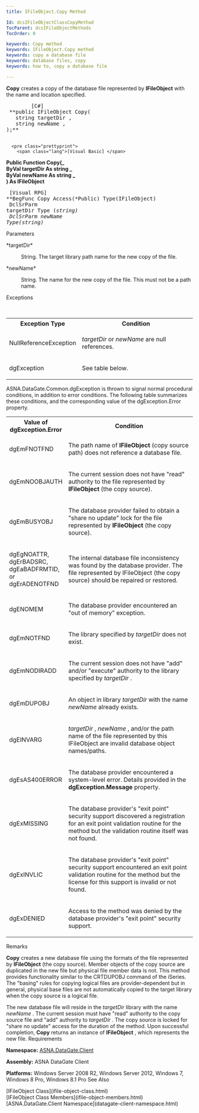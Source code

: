 ```yaml
---
title: IFileObject.Copy Method

Id: dcsIFileObjectClassCopyMethod
TocParent: dcsIFileObjectMethods
TocOrder: 0

keywords: Copy method
keywords: IFileObject.Copy method
keywords: copy a database file
keywords: database files, copy
keywords: how to, copy a database file

---
```


**Copy** creates a copy of the database file represented by **IFileObject** with the name and location specified.
<pre class="prettyprint">
        <span class="lang">[C#]</span>
 **public IFileObject Copy(<br />   string targetDir ,<br />   string newName ,<br />);** 
      </pre>
      <pre class="prettyprint">
        <span class="lang">[Visual Basic] </span>
 **Public Function Copy(_<br />    ByVal targetDir As string _<br />    ByVal newName As string _<br />) As IFileObject** 
      </pre>
      <pre class="prettyprint">
        <span class="lang">[Visual RPG]</span>
 **BegFunc Copy Access(*Public) Type(IFileObject)<br />   DclSrParm targetDir Type (*string)<br />   DclSrParm newName Type(*string)** 
      </pre>

Parameters

<dl>
        <dt>
 *targetDir* 
        </dt>
        <dd>

String. The target library path name for the new copy of the file.
</dd>
        <dt>
 *newName* 
        </dt>
        <dd>

String. The name for the new copy of the file. This must not be a path name.
</dd>
</dl>

Exceptions

<br />

<table class="dtTABLE" id="table2" style="border-spacing: 0px; x-cell-content-align: Top" cellspacing="0" x-use-null-cells="x-use-null-cells">
          <colgroup span="1">
            <col span="1" style="FONT-WEIGHT: bold; WIDTH: 30%" />
            <col span="1" style="WIDTH: 70%" />
          </colgroup>
          <tr>
            <th colspan="1" rowspan="1">
							Exception Type
						</th>
            <th colspan="1" rowspan="1">
							Condition
						</th>
          </tr>
          <tr>
            <td colspan="1" rowspan="1">

NullReferenceException 
</td>
            <td colspan="1" rowspan="1">

*targetDir* or *newName* are null references. 
</td>
          </tr>
          <tr>
            <td colspan="1" rowspan="1">

dgException 
</td>
            <td colspan="1" rowspan="1">

See table below. 
</td>
          </tr>
</table>

ASNA.DataGate.Common.dgException is thrown to signal normal procedural conditions, in addition to error conditions. The following table summarizes these conditions, and the corresponding value of the <span>dgException.Error</span> property.

<table class="dtTABLE" id="table3" style="border-spacing: 0px; x-cell-content-align: Top" cellspacing="0" x-use-null-cells="x-use-null-cells"> <colgroup span="1"> <col span="1" style="FONT-WEIGHT: bold; WIDTH: 20%" /> <col span="1" style="WIDTH: 70%" /> </colgroup> <tr> <th colspan="1" rowspan="1"> Value of dgException.Error </th> <th colspan="1" rowspan="1"> Condition </th> </tr> <tr> <td colspan="1" rowspan="1"> <p>dgEmFNOTFND 
</td>
            <td colspan="1" rowspan="1">

The path name of **IFileObject** (copy source path) does not reference a database file. 
</td>
          </tr>
          <tr>
            <td colspan="1" rowspan="1">

dgEmNOOBJAUTH
</td>
            <td colspan="1" rowspan="1">

The current session does not have "read" authority to the file represented by **IFileObject** (the copy source).
</td>
          </tr>
          <tr>
            <td colspan="1" rowspan="1">

dgEmBUSYOBJ
</td>
            <td colspan="1" rowspan="1">

The database provider failed to obtain a "share no update" lock for the file represented by **IFileObject** (the copy source).
</td>
          </tr>
          <tr>
            <td colspan="1" rowspan="1">

dgEgNOATTR, dgErBADSRC, dgEaBADFRMTID, or dgErADENOTFND 
</td>
            <td colspan="1" rowspan="1">

The internal database file inconsistency was found by the database provider. The file represented by IFileObject (the copy source) should be repaired or restored.
</td>
          </tr>
          <tr>
            <td colspan="1" rowspan="1">

dgENOMEM
</td>
            <td colspan="1" rowspan="1">

The database provider encountered an "out of memory" exception.
</td>
          </tr>
          <tr>
            <td colspan="1" rowspan="1">

dgEmNOTFND
</td>
            <td colspan="1" rowspan="1">

The library specified by *targetDir* does not exist.
</td>
          </tr>
          <tr>
            <td colspan="1" rowspan="1">

dgEmNODIRADD
</td>
            <td colspan="1" rowspan="1">

The current session does not have "add" and/or "execute" authority to the library specified by *targetDir* .
</td>
          </tr>
          <tr>
            <td colspan="1" rowspan="1">

dgEmDUPOBJ
</td>
            <td colspan="1" rowspan="1">

An object in library *targetDir* with the name *newName* already exists.
</td>
          </tr>
          <tr>
            <td colspan="1" rowspan="1">

dgEINVARG
</td>
            <td colspan="1" rowspan="1">

*targetDir* , *newName* , and/or the path name of the file represented by this IFileObject are invalid database object names/paths.
</td>
          </tr>
          <tr>
            <td colspan="1" rowspan="1">

dgEsAS400ERROR 
</td>
            <td colspan="1" rowspan="1">

The database provider encountered a system-level error. Details provided in the **dgException.Message** property. 
</td>
          </tr>
          <tr>
            <td colspan="1" rowspan="1">

dgExMISSING
</td>
            <td colspan="1" rowspan="1">

The database provider's "exit point" security support discovered a registration for an exit point validation routine for the method but the validation routine itself was not found.
</td>
          </tr>
          <tr>
            <td colspan="1" rowspan="1">

dgExINVLIC
</td>
            <td colspan="1" rowspan="1">

The database provider's "exit point" security support encountered an exit point validation routine for the method but the license for this support is invalid or not found.
</td>
          </tr>
          <tr>
            <td colspan="1" rowspan="1">

dgExDENIED
</td>
            <td colspan="1" rowspan="1">

Access to the method was denied by the database provider's "exit point" security support.
</td>
          </tr>
</table>

Remarks

**Copy** creates a new database file using the formats of the file represented by **IFileObject** (the copy source). Member objects of the copy source are duplicated in the new file but physical file member data is not. This method provides functionality similar to the CRTDUPOBJ command of the iSeries. The "basing" rules for copying logical files are provider-dependent but in general, physical base files are not automatically copied to the target library when the copy source is a logical file.

The new database file will reside in the *targetDir* library with the name *newName* . The current session must have "read" authority to the copy source file and "add" authority to *targetDir* . The copy source is locked for "share no update" access for the duration of the method. Upon successful completion, **Copy** returns an instance of **IFileObject** , which represents the new file. 
Requirements

<span> **Namespace:** [ASNA.DataGate.Client](datagate-client-namespace.html) </span> 

<span> **Assembly:** ASNA DataGate Client</span> 

<span> **Platforms:** Windows Server 2008 R2, Windows Server 2012, Windows 7, Windows 8 Pro, Windows 8.1 Pro</span> 
See Also

<dl />
      [IFileObject Class](ifile-object-class.html)
      <br />
      [IFileObject Class Members](ifile-object-members.html)
      <br />
      [ASNA.DataGate.Client Namespace](datagate-client-namespace.html)

